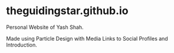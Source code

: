 # theguidingstar.github.io

Personal Website of Yash Shah.

Made using Particle Design with Media Links to Social Profiles and Introduction.


